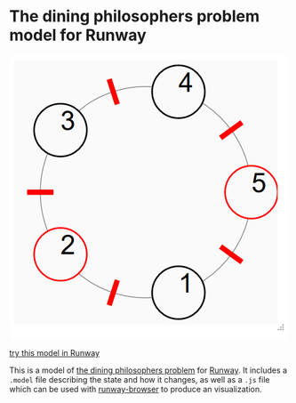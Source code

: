 # The dining philosophers problem model for Runway

[![screenshot](screenshot.png)](https://runway.systems/?model=github.com/David-Wobrock/runway-model-dining-philosophers)

[try this model in Runway](https://runway.systems/?model=github.com/nirmaldalmia/dining-philosophers)

This is a model of [the dining philosophers problem](https://en.wikipedia.org/wiki/Dining_philosophers_problem) for
[Runway](https://github.com/salesforce/runway-browser). It includes a
`.model` file describing the state and how it changes, as well as a `.js` file
which can be used with
[runway-browser](https://github.com/salesforce/runway-browser) to produce an
visualization.
